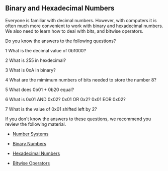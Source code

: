 ## Binary and Hexadecimal Numbers

Everyone is familiar with decimal numbers. However, with computers it is often much more convenient to work with binary and hexadecimal numbers.
We also need to learn how to deal with bits, and bitwise operators.

Do you know the answers to the following questions?

1 What is the decimal value of 0b1000?

2 What is 255 in hexdecimal?

3 What is 0xA in binary?

4 What are the mimimum numbers of bits needed to store the number 8?

5 What does 0b01 + 0b20 equal?

6 What is 0x01 AND 0x02? 0x01 OR 0x2? 0x01 EOR 0x02?

7 What is the value of 0x01 shifted left by 2?

If you don't know the answers to these questions,
we recommend you review the following material.

* [Number Systems](https://www.khanacademy.org/math/pre-algebra/applying-math-reasoning-topic/alternate-number-bases/v/number-systems-introduction)

* [Binary Numbers](http://en.wikipedia.org/wiki/Binary_number)

* [Hexadecimal Numbers](https://learn.sparkfun.com/tutorials/hexadecimal)

* [Bitwise Operators](http://en.wikipedia.org/wiki/Bitwise_operations_in_C)

